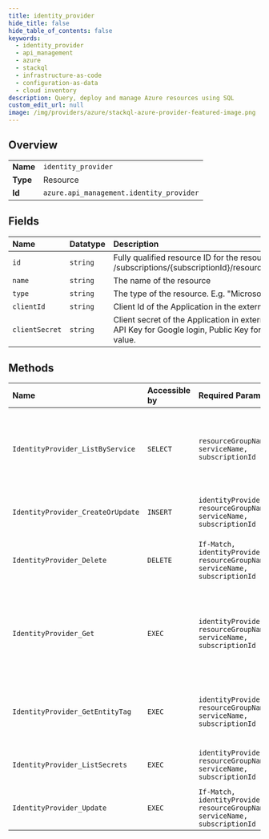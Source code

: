 ```yaml
---
title: identity_provider
hide_title: false
hide_table_of_contents: false
keywords:
  - identity_provider
  - api_management
  - azure    
  - stackql
  - infrastructure-as-code
  - configuration-as-data
  - cloud inventory
description: Query, deploy and manage Azure resources using SQL
custom_edit_url: null
image: /img/providers/azure/stackql-azure-provider-featured-image.png
---
```

  
    

## Overview
<table><tbody>
<tr><td><b>Name</b></td><td><code>identity_provider</code></td></tr>
<tr><td><b>Type</b></td><td>Resource</td></tr>
<tr><td><b>Id</b></td><td><code>azure.api_management.identity_provider</code></td></tr>
</tbody></table>

## Fields
| Name | Datatype | Description |
|:-----|:---------|:------------|
| `id` | `string` | Fully qualified resource ID for the resource. Ex - /subscriptions/{subscriptionId}/resourceGroups/{resourceGroupName}/providers/{resourceProviderNamespace}/{resourceType}/{resourceName} |
| `name` | `string` | The name of the resource |
| `type` | `string` | The type of the resource. E.g. "Microsoft.Compute/virtualMachines" or "Microsoft.Storage/storageAccounts" |
| `clientId` | `string` | Client Id of the Application in the external Identity Provider. It is App ID for Facebook login, Client ID for Google login, App ID for Microsoft. |
| `clientSecret` | `string` | Client secret of the Application in external Identity Provider, used to authenticate login request. For example, it is App Secret for Facebook login, API Key for Google login, Public Key for Microsoft. This property will not be filled on 'GET' operations! Use '/listSecrets' POST request to get the value. |
## Methods
| Name | Accessible by | Required Params | Description |
|:-----|:--------------|:----------------|:------------|
| `IdentityProvider_ListByService` | `SELECT` | `resourceGroupName, serviceName, subscriptionId` | Lists a collection of Identity Provider configured in the specified service instance. |
| `IdentityProvider_CreateOrUpdate` | `INSERT` | `identityProviderName, resourceGroupName, serviceName, subscriptionId` | Creates or Updates the IdentityProvider configuration. |
| `IdentityProvider_Delete` | `DELETE` | `If-Match, identityProviderName, resourceGroupName, serviceName, subscriptionId` | Deletes the specified identity provider configuration. |
| `IdentityProvider_Get` | `EXEC` | `identityProviderName, resourceGroupName, serviceName, subscriptionId` | Gets the configuration details of the identity Provider configured in specified service instance. |
| `IdentityProvider_GetEntityTag` | `EXEC` | `identityProviderName, resourceGroupName, serviceName, subscriptionId` | Gets the entity state (Etag) version of the identityProvider specified by its identifier. |
| `IdentityProvider_ListSecrets` | `EXEC` | `identityProviderName, resourceGroupName, serviceName, subscriptionId` | Gets the client secret details of the Identity Provider. |
| `IdentityProvider_Update` | `EXEC` | `If-Match, identityProviderName, resourceGroupName, serviceName, subscriptionId` | Updates an existing IdentityProvider configuration. |
